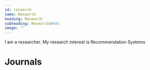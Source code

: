 ```yaml
---
id: research
name: Research
heading: Research
subheading: Research&#58;
image: ""
---
```


I am a researcher. My research interest is Recommendation Systems

# Journals
